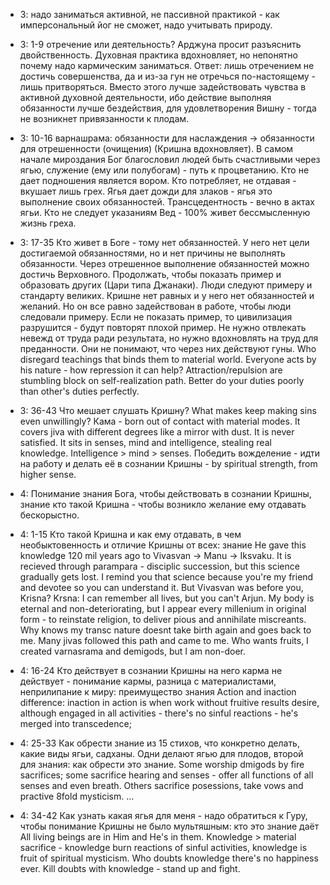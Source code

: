 * 3: надо заниматься активной, не пассивной практикой - как имперсональный йог не сможет, надо учитывать природу.
* 3: 1-9 отречение или деятельность? Арджуна просит разъяснить двойственность. Духовная практика вдохновляет, но непонятно почему надо кармическим заниматься. Ответ: лишь отречением не достичь совершенства, да и из-за гун не отречься по-настоящему - лишь притворяться. Вместо этого лучше задействовать чувства в активной духовной деятельности, ибо действие выполняя обязанности лучше бездействия, для удовлетворения Вишну - тогда не возникнет привязанности к плодам.
* 3: 10-16 варнашрама: обязанности для наслаждения → обязанности для отрешенности (очищения) (Кришна вдохновляет). В самом начале мироздания Бог благословил людей быть счастливыми через ягью, служение (ему или полубогам) - путь к процветанию. Кто не дает подношения является вором. Кто потребляет, не отдавая - вкушает лишь грех. Ягья дает дожди для злаков - ягья это выполнение своих обязанностей. Трансцедентность - вечно в актах ягьи. Кто не следует указаниям Вед - 100% живет бессмысленную жизнь греха.
* 3: 17-35 Кто живет в Боге - тому нет обязанностей. У него нет цели достигаемой обязанностями, но и нет причины не выполнять обязанности. Через отрешенное выполнение обязанностей можно достичь Верховного. Продолжать, чтобы показать пример и образовать других (Цари типа Джанаки). Люди следуют примеру и стандарту великих. Кришне нет равных и у него нет обязанностей и желаний. Но он все равно задействован в работе, чтобы люди следовали примеру. Если не показать пример, то цивилизация разрушится - будут повторят плохой пример. Не нужно отвлекать невежд от труда ради результата, но нужно вдохновлять на труд для преданности. Они не понимают, что через них действуют гуны. Who disregard teachings that binds them to material world. Everyone acts by his nature - how repression it can help? Attraction/repulsion are stumbling block on self-realization path. Better do your duties poorly than other's duties perfectly.
* 3: 36-43 Что мешает слушать Кришну? What makes keep making sins even unwillingly? Кама - born out of contact with material modes. It covers jiva with different degrees like a mirror with dust. It is never satisfied. It sits in senses, mind and intelligence, stealing real knowledge. Intelligence > mind > senses. Победить вожделение - идти на работу и делать её в сознании Кришны - by spiritual strength, from higher sense.

* 4: Понимание знания Бога, чтобы действовать в сознании Кришны, знание кто такой Кришна - чтобы возникло желание ему отдавать бескорыстно.
* 4: 1-15 Кто такой Кришна и как ему отдавать, в чем необыктовенность и отличие Кришны от всех: знание
He gave this knowledge 120 mil years ago to Vivasvan -> Manu -> Iksvaku. It is recieved through parampara - disciplic succession, but this science gradually gets lost. I remind you that science because you're my friend and devotee so you can understand it. But Vivasvan was before you, Krisna? Krsna: I can remember all lives, but you can't Arjun. My body is eternal and non-deteriorating, but I appear every millenium in original form - to reinstate religion, to deliver pious and annihilate miscreants. Why knows my transc nature doesnt take birth again and goes back to me. Many jivas followed this path and came to me. Who wants fruits, I created varnasrama and demigods, but I am non-doer.
* 4: 16-24 Кто действует в сознании Кришны на него карма не действует - понимание кармы, разница с материалистами, неприлипание к миру: преимущество знания
Action and inaction difference: inaction in action is when work without fruitive results desire, although engaged in all activities - there's no sinful reactions - he's merged into transcedence;  
* 4: 25-33 Как обрести знание из 15 стихов, что конкретно делать, какие виды ягьи, садханы. Одни делают ягью для плодов, второй для знания: как обрести это знание.
Some worship dmigods by fire sacrifices; some sacrifice hearing and senses - offer all functions of all senses and even breath. 
Others sacrifice posessions, take vows and practive 8fold mysticism.
...
* 4: 34-42 Как узнать какая ягья для меня - надо обратиться к Гуру, чтобы понимание Кришны не было мультяшным: кто это знание даёт
All living beings are in Him and He's in them.
Knowledge > material sacrifice - knowledge burn reactions of sinful activities, knowledge is fruit of spiritual mysticism. Who doubts knowledge there's no happiness ever. Kill doubts with knowledge - stand up and fight.
